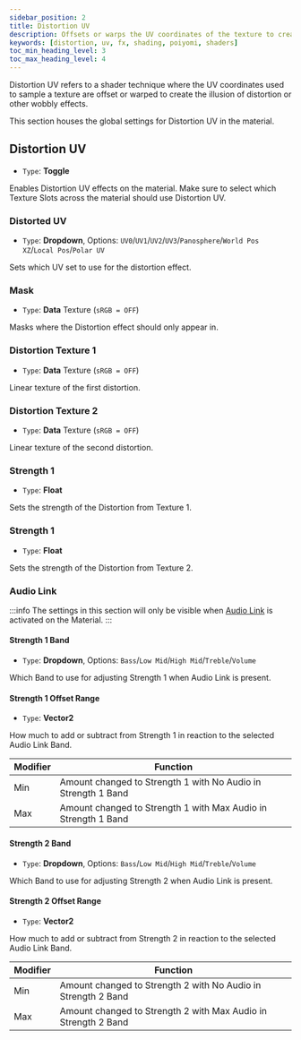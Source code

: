 ```yaml
---
sidebar_position: 2
title: Distortion UV
description: Offsets or warps the UV coordinates of the texture to create the illusion of distortion or other wobbly effects.
keywords: [distortion, uv, fx, shading, poiyomi, shaders]
toc_min_heading_level: 3
toc_max_heading_level: 4
---
```


Distortion UV refers to a shader technique where the UV coordinates used to sample a texture are offset or warped to create the illusion of distortion or other wobbly effects.

This section houses the global settings for Distortion UV in the material.

## Distortion UV

- `Type`: <PropertyIcon name="toggle" />**Toggle**

Enables Distortion UV effects on the material. Make sure to select which Texture Slots across the material should use Distortion UV.

### Distorted UV

- `Type`: <PropertyIcon name="dropdown" />**Dropdown**, Options: `UV0`/`UV1`/`UV2`/`UV3`/`Panosphere`/`World Pos XZ`/`Local Pos`/`Polar UV`

Sets which UV set to use for the distortion effect.

### Mask

- `Type`: <PropertyIcon name="texture" />**Data** Texture (`sRGB = OFF`)

Masks where the Distortion effect should only appear in.

### Distortion Texture 1

- `Type`: <PropertyIcon name="texture" />**Data** Texture (`sRGB = OFF`)

Linear texture of the first distortion.

### Distortion Texture 2

- `Type`: <PropertyIcon name="texture" />**Data** Texture (`sRGB = OFF`)

Linear texture of the second distortion.

### Strength 1

- `Type`: <PropertyIcon name="float" />**Float**

Sets the strength of the Distortion from Texture 1.

### Strength 1

- `Type`: <PropertyIcon name="float" />**Float**

Sets the strength of the Distortion from Texture 2.

### Audio Link

:::info
The settings in this section will only be visible when [Audio Link](/docs/audio-link/audio-link.md) is activated on the Material.
:::

#### Strength 1 Band

- `Type`: <PropertyIcon name="dropdown" />**Dropdown**, Options: `Bass`/`Low Mid`/`High Mid`/`Treble`/`Volume`

Which Band to use for adjusting Strength 1 when Audio Link is present.

#### Strength 1 Offset Range

- `Type`: <PropertyIcon name="vector2" />**Vector2**

How much to add or subtract from Strength 1 in reaction to the selected Audio Link Band.

| Modifier | Function |
| --- | --- |
| Min | Amount changed to Strength 1 with No Audio in Strength 1 Band |
| Max | Amount changed to Strength 1 with Max Audio in Strength 1 Band |

#### Strength 2 Band

- `Type`: <PropertyIcon name="dropdown" />**Dropdown**, Options: `Bass`/`Low Mid`/`High Mid`/`Treble`/`Volume`

Which Band to use for adjusting Strength 2 when Audio Link is present.

#### Strength 2 Offset Range

- `Type`: <PropertyIcon name="vector2" />**Vector2**

How much to add or subtract from Strength 2 in reaction to the selected Audio Link Band.

| Modifier | Function |
| --- | --- |
| Min | Amount changed to Strength 2 with No Audio in Strength 2 Band |
| Max | Amount changed to Strength 2 with Max Audio in Strength 2 Band |
